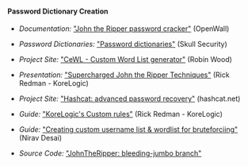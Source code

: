 
#### Password Dictionary Creation

   * *Documentation:* ["John the Ripper password cracker"](http://www.openwall.com/john/doc/) (OpenWall)

  * *Password Dictionaries:* ["Password dictionaries"](https://wiki.skullsecurity.org/Passwords) (Skull Security)

  * *Project Site:* ["CeWL - Custom Word List generator"](http://digi.ninja/projects/cewl.php) (Robin Wood)

  * *Presentation:* ["Supercharged John the Ripper Techniques"](https://www.owasp.org/images/a/af/2011-Supercharged-Slides-Redman-OWASP-Feb.pdf) (Rick Redman - KoreLogic)

  * *Project Site:* ["Hashcat: advanced password recovery"](http://hashcat.net/oclhashcat/) (hashcat.net)

  * *Guide:* ["KoreLogic's Custom rules"](http://contest-2010.korelogic.com/rules.html) (Rick Redman - KoreLogic)

  * *Guide:* ["Creating custom username list & wordlist for bruteforciing"](http://tipstrickshack.blogspot.com/2013/12/creating-custom-username-list-wordlist.html) (Nirav Desai)

  * *Source Code:* ["JohnTheRipper: bleeding-jumbo branch"](https://github.com/magnumripper/JohnTheRipper)

